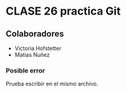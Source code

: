 # CLASE 26 practica Git

## Colaboradores
- Victoria Hofstetter
- Matias Nuñez


### Posible error
Prueba escribir en el mismo archivo.